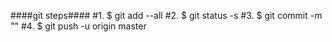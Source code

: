 





####git steps####
#1. $ git add --all
#2. $ git status -s
#3. $ git commit -m "<message here>"
#4. $ git push -u origin master
